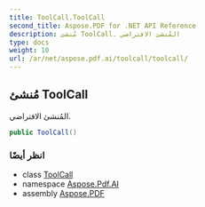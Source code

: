 ```yaml
---
title: ToolCall.ToolCall
second_title: Aspose.PDF for .NET API Reference
description: مُنشئ ToolCall. المُنشئ الافتراضي
type: docs
weight: 10
url: /ar/net/aspose.pdf.ai/toolcall/toolcall/
---
```

## مُنشئ ToolCall

المُنشئ الافتراضي.

```csharp
public ToolCall()
```

### انظر أيضًا

* class [ToolCall](../)
* namespace [Aspose.Pdf.AI](../../../aspose.pdf.ai/)
* assembly [Aspose.PDF](../../../)